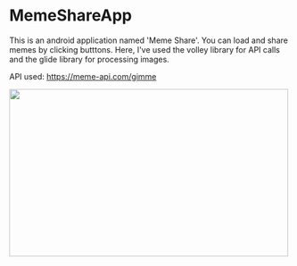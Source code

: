 # MemeShareApp
This is an android application named 'Meme Share'. You can load and share memes by clicking butttons. Here, I've used the volley library for API calls and the glide library for processing images.

API used: https://meme-api.com/gimme

<img src="https://user-images.githubusercontent.com/76429383/213969487-b6e421d8-1b90-437e-9150-f6b837569c59.jpg" width="500" height="300">

